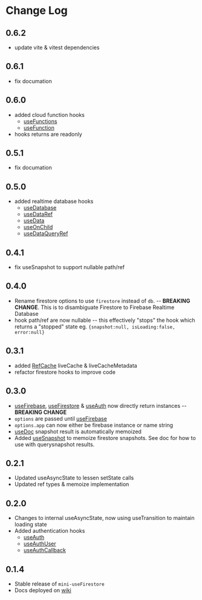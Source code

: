 # Change Log

## 0.6.2

- update vite & vitest dependencies

## 0.6.1

- fix documation

## 0.6.0

- added cloud function hooks
  - [useFunctions](https://github.com/jaycsantos/mini-usefirebase/wiki/Function.useFunctions)
  - [useFunction](https://github.com/jaycsantos/mini-usefirebase/wiki/Function.useFunction)
- hooks returns are readonly

## 0.5.1

- fix documation

## 0.5.0

- added realtime database hooks
  - [useDatabase](https://github.com/jaycsantos/mini-usefirebase/wiki/Function.useDatabase)
  - [useDataRef](https://github.com/jaycsantos/mini-usefirebase/wiki/Function.useDataRef)
  - [useData](https://github.com/jaycsantos/mini-usefirebase/wiki/Function.useData)
  - [useOnChild](https://github.com/jaycsantos/mini-usefirebase/wiki/Function.useOnChild)
  - [useDataQueryRef](https://github.com/jaycsantos/mini-usefirebase/wiki/Function.useDataQueryRef)

## 0.4.1

- fix useSnapshot to support nullable path/ref

## 0.4.0

- Rename firestore options to use `firestore` instead of `db`. -- **BREAKING CHANGE**. This is to disambiguate Firestore to Firebase Realtime Database
- hook path/ref are now nullable -- this effectively "stops" the hook which returns a "stopped" state eg. `{snapshot:null, isLoading:false, error:null}`

## 0.3.1

- added [RefCache](https://github.com/jaycsantos/mini-usefirebase/wiki/Enumeration.RefCache#enumeration-members) liveCache & liveCacheMetadata
- refactor firestore hooks to improve code

## 0.3.0

- [useFirebase](https://github.com/jaycsantos/mini-usefirebase/wiki/Function.useFirebase), [useFirestore](https://github.com/jaycsantos/mini-usefirebase/wiki/Function.useFirestore) & [useAuth](https://github.com/jaycsantos/mini-usefirebase/wiki/Function.useAuth) now directly return instances -- **BREAKING CHANGE**
- `options` are passed until [useFirebase](https://github.com/jaycsantos/mini-usefirebase/wiki/Function.useFirebase)
- `options.app` can now either be firebase instance or name string
- [useDoc](https://github.com/jaycsantos/mini-usefirebase/wiki/Function.useDoc) snapshot result is automatically memoized
- Added [useSnapshot](https://github.com/jaycsantos/mini-usefirebase/wiki/Function.useSnapshot) to memoize firestore snapshots. See doc for how to use with querysnapshot results.

## 0.2.1

- Updated useAsyncState to lessen setState calls
- Updated ref types & memoize implementation

## 0.2.0

- Changes to internal useAsyncState, now using useTransition to maintain loading state
- Added authentication hooks
  - [useAuth](https://github.com/jaycsantos/mini-usefirebase/wiki/Function.useAuth)
  - [useAuthUser](https://github.com/jaycsantos/mini-usefirebase/wiki/Function.useAuthUser)
  - [useAuthCallback](https://github.com/jaycsantos/mini-usefirebase/wiki/Function.useAuthCallback)

## 0.1.4

- Stable release of `mini-useFirestore`
- Docs deployed on [wiki](https://github.com/jaycsantos/mini-usefirebase/wiki/globals)
